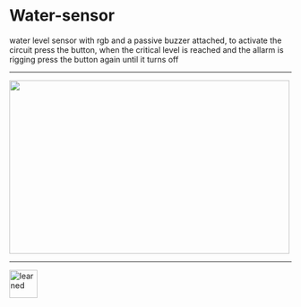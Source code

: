 # Water-sensor
water level sensor with rgb and a passive buzzer attached, to activate the circuit press the button, when the critical level is reached and the allarm is rigging press the button again until it turns off
<hr>
<img src= https://github.com/F1nnLM/Water-sensor/assets/113300950/ab1b8f55-7946-45a7-b824-a7ecb210c805 height="310" width="500">
<hr>
<a href="https://www.arduino.cc/"> <img src=https://brandslogos.com/wp-content/uploads/thumbs/arduino-logo-vector-1.svg title="learned" height="50" width="50"> </a>


